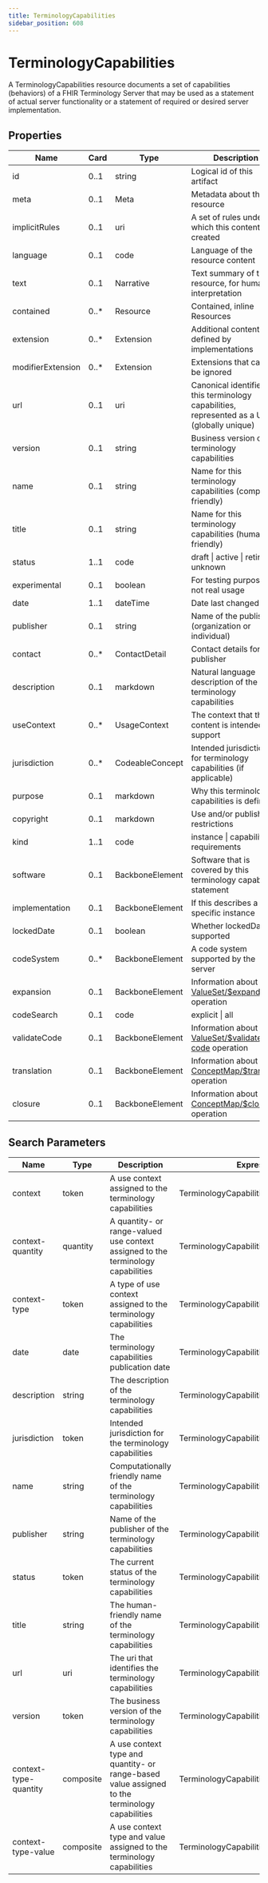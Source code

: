 ```yaml
---
title: TerminologyCapabilities
sidebar_position: 608
---
```


# TerminologyCapabilities

A TerminologyCapabilities resource documents a set of capabilities (behaviors) of a FHIR Terminology Server that may be
used as a statement of actual server functionality or a statement of required or desired server implementation.

## Properties

| Name              | Card  | Type            | Description                                                                                      |
| ----------------- | ----- | --------------- | ------------------------------------------------------------------------------------------------ |
| id                | 0..1  | string          | Logical id of this artifact                                                                      |
| meta              | 0..1  | Meta            | Metadata about the resource                                                                      |
| implicitRules     | 0..1  | uri             | A set of rules under which this content was created                                              |
| language          | 0..1  | code            | Language of the resource content                                                                 |
| text              | 0..1  | Narrative       | Text summary of the resource, for human interpretation                                           |
| contained         | 0..\* | Resource        | Contained, inline Resources                                                                      |
| extension         | 0..\* | Extension       | Additional content defined by implementations                                                    |
| modifierExtension | 0..\* | Extension       | Extensions that cannot be ignored                                                                |
| url               | 0..1  | uri             | Canonical identifier for this terminology capabilities, represented as a URI (globally unique)   |
| version           | 0..1  | string          | Business version of the terminology capabilities                                                 |
| name              | 0..1  | string          | Name for this terminology capabilities (computer friendly)                                       |
| title             | 0..1  | string          | Name for this terminology capabilities (human friendly)                                          |
| status            | 1..1  | code            | draft \| active \| retired \| unknown                                                            |
| experimental      | 0..1  | boolean         | For testing purposes, not real usage                                                             |
| date              | 1..1  | dateTime        | Date last changed                                                                                |
| publisher         | 0..1  | string          | Name of the publisher (organization or individual)                                               |
| contact           | 0..\* | ContactDetail   | Contact details for the publisher                                                                |
| description       | 0..1  | markdown        | Natural language description of the terminology capabilities                                     |
| useContext        | 0..\* | UsageContext    | The context that the content is intended to support                                              |
| jurisdiction      | 0..\* | CodeableConcept | Intended jurisdiction for terminology capabilities (if applicable)                               |
| purpose           | 0..1  | markdown        | Why this terminology capabilities is defined                                                     |
| copyright         | 0..1  | markdown        | Use and/or publishing restrictions                                                               |
| kind              | 1..1  | code            | instance \| capability \| requirements                                                           |
| software          | 0..1  | BackboneElement | Software that is covered by this terminology capability statement                                |
| implementation    | 0..1  | BackboneElement | If this describes a specific instance                                                            |
| lockedDate        | 0..1  | boolean         | Whether lockedDate is supported                                                                  |
| codeSystem        | 0..\* | BackboneElement | A code system supported by the server                                                            |
| expansion         | 0..1  | BackboneElement | Information about the [ValueSet/$expand](valueset-operation-expand.html) operation               |
| codeSearch        | 0..1  | code            | explicit \| all                                                                                  |
| validateCode      | 0..1  | BackboneElement | Information about the [ValueSet/$validate-code](valueset-operation-validate-code.html) operation |
| translation       | 0..1  | BackboneElement | Information about the [ConceptMap/$translate](conceptmap-operation-translate.html) operation     |
| closure           | 0..1  | BackboneElement | Information about the [ConceptMap/$closure](conceptmap-operation-closure.html) operation         |

## Search Parameters

| Name                  | Type      | Description                                                                                    | Expression                               |
| --------------------- | --------- | ---------------------------------------------------------------------------------------------- | ---------------------------------------- |
| context               | token     | A use context assigned to the terminology capabilities                                         | TerminologyCapabilities.useContext.value |
| context-quantity      | quantity  | A quantity- or range-valued use context assigned to the terminology capabilities               | TerminologyCapabilities.useContext.value |
| context-type          | token     | A type of use context assigned to the terminology capabilities                                 | TerminologyCapabilities.useContext.code  |
| date                  | date      | The terminology capabilities publication date                                                  | TerminologyCapabilities.date             |
| description           | string    | The description of the terminology capabilities                                                | TerminologyCapabilities.description      |
| jurisdiction          | token     | Intended jurisdiction for the terminology capabilities                                         | TerminologyCapabilities.jurisdiction     |
| name                  | string    | Computationally friendly name of the terminology capabilities                                  | TerminologyCapabilities.name             |
| publisher             | string    | Name of the publisher of the terminology capabilities                                          | TerminologyCapabilities.publisher        |
| status                | token     | The current status of the terminology capabilities                                             | TerminologyCapabilities.status           |
| title                 | string    | The human-friendly name of the terminology capabilities                                        | TerminologyCapabilities.title            |
| url                   | uri       | The uri that identifies the terminology capabilities                                           | TerminologyCapabilities.url              |
| version               | token     | The business version of the terminology capabilities                                           | TerminologyCapabilities.version          |
| context-type-quantity | composite | A use context type and quantity- or range-based value assigned to the terminology capabilities | TerminologyCapabilities.useContext       |
| context-type-value    | composite | A use context type and value assigned to the terminology capabilities                          | TerminologyCapabilities.useContext       |
